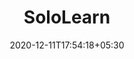 ---
title: "SoloLearn"
date: 2020-12-11T17:54:18+05:30
description: "SoloLearn: Learn to code for FREE! courses; code playground; Discuss; top learners; blog; sign in. Learn to code for free! Interactive lessons, 'on-the-go' practice, peer support. Start Learning Now! I already have an account Python 3 Learn Python, one of today's most in-demand programming languages on-the-go!" 
weight: 4
link: https://code.sololearn.com/
repo: https://code.sololearn.com/
pinned: true
thumb: code/sololearn.jpg
---